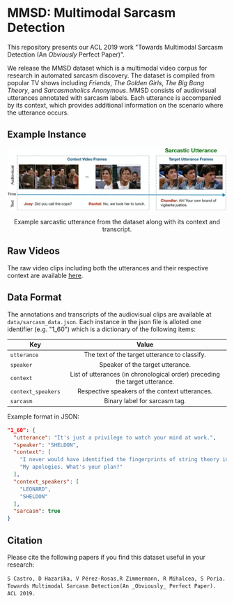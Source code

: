 # MMSD: Multimodal Sarcasm Detection

This repository presents our ACL 2019 work "Towards Multimodal Sarcasm Detection (An *Obviously* Perfect Paper)".

We release the MMSD dataset which is a multimodal video corpus for research in automated sarcasm discovery. The dataset is compiled from popular TV shows including *Friends*, *The Golden Girls*, *The Big Bang Theory*, and *Sarcasmaholics Anonymous*. MMSD consists of audiovisual utterances annotated with sarcasm labels. Each utterance is accompanied by its context, which provides additional information on the scenario where the utterance occurs.

## Example Instance
![](images/utterance_example.jpg)
<p align="center"> Example sarcastic utterance from the dataset along with its context and transcript. </p>     

## Raw Videos

The raw video clips including both the utterances and their respective context are available [here]().

## Data Format

The annotations and transcripts of the audiovisual clips are available at `data/sarcasm_data.json`. Each instance in the json file is alloted one identifier (e.g. "1\_60") which is a dictionary of the following items:   


| Key                     | Value                                                                          | 
| ----------------------- |:------------------------------------------------------------------------------:| 
| `utterance`             | The text of the target utterance to classify.                                  | 
| `speaker`               | Speaker of the target utterance.                                               | 
| `context`               | List of utterances (in chronological order) preceding the target utterance.    | 
| `context_speakers`      | Respective speakers of the context utterances.                                 | 
| `sarcasm`               | Binary label for sarcasm tag.                                                         | 

Example format in JSON:

```json
"1_60": {
  "utterance": "It's just a privilege to watch your mind at work.",
  "speaker": "SHELDON",
  "context": [
    "I never would have identified the fingerprints of string theory in the aftermath of the Big Bang.",
    "My apologies. What's your plan?"
  ],
  "context_speakers": [
    "LEONARD",
    "SHELDON"
  ],
  "sarcasm": true
}
```

## Citation

Please cite the following papers if you find this dataset useful in your research:

`S Castro, D Hazarika, V Pérez-Rosas,R Zimmermann, R Mihalcea, S Poria. Towards Multimodal Sarcasm Detection(An _Obviously_ Perfect Paper). ACL 2019.`
